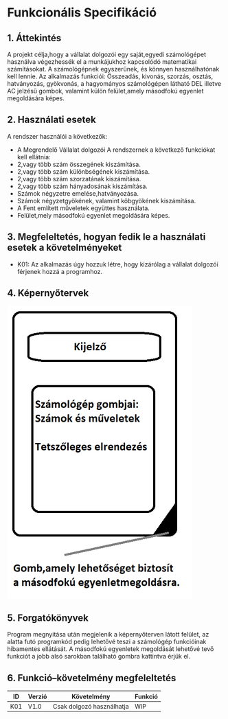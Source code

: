 # Funkcionális Specifikáció

## 1. Áttekintés
A projekt célja,hogy a vállalat dolgozói egy saját,egyedi számológépet használva végezhessék el a munkájukhoz kapcsolódó matematikai számításokat. A számológépnek egyszerűnek, és könnyen használhatónak kell lennie. Az alkalmazás funkciói: Összeadás, kivonás, szorzás, osztás, hatványozás, gyökvonás, a hagyományos számológépen látható DEL illetve AC jelzésű gombok, valamint külön felület,amely másodfokú egyenlet megoldására képes.

## 2. Használati esetek
A rendszer használói a következők:
*	A Megrendelő Vállalat dolgozói
A rendszernek a következő funkciókat kell ellátnia:
*	2,vagy több szám összegének kiszámítása.
*	2,vagy több szám különbségének kiszámítása.
*	2,vagy több szám szorzatának kiszámítása.
*	2,vagy több szám hányadosának kiszámítása.
*	Számok négyzetre emelése,hatványozása.
*	Számok négyzetgyökének, valamint köbgyökének kiszámítása.
*	A Fent említett műveletek együttes használata.
*   Felület,mely másodfokú egyenlet megoldására képes.

## 3. Megfeleltetés, hogyan fedik le a használati esetek a követelményeket
*   K01: Az alkalmazás úgy hozzuk létre, hogy kizárólag a vállalat dolgozói férjenek hozzá a programhoz.

## 4. Képernyőtervek
![Képernyőterv](kepernyoterv01.png)

## 5. Forgatókönyvek
Program megnyitása után megjelenik a képernyőterven látott felület, az alatta futó programkód pedig lehetővé teszi a számológép funkcióinak hibamentes ellátását.
A másodfokú egyenletek megoldását lehetővé tevő funkciót a jobb alsó sarokban található gombra kattintva érjük el.

## 6. Funkció–követelmény megfeleltetés

ID|Verzió|Követelmény|Funkció
--|------|---|--------
K01|V1.0|Csak dolgozó használhatja| WIP